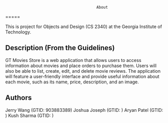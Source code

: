                                             About
=====

This is project for Objects and Design (CS 2340) at the Georgia Institute of Technology. 

Description (From the Guidelines)
----------------------------------
GT Movies Store is a web application that allows users to access information about movies and place orders to purchase them. Users will also be able to list, create, edit, and delete movie reviews. The application will feature a user-friendly interface and
provide useful information about each movie, such as its name, price, description, and an image.

Authors
-------
Jerry Wang (GTID: 903883389)
Joshua Joseph (GTID: )
Aryan Patel (GTID: )
Kush Sharma (GTID: )